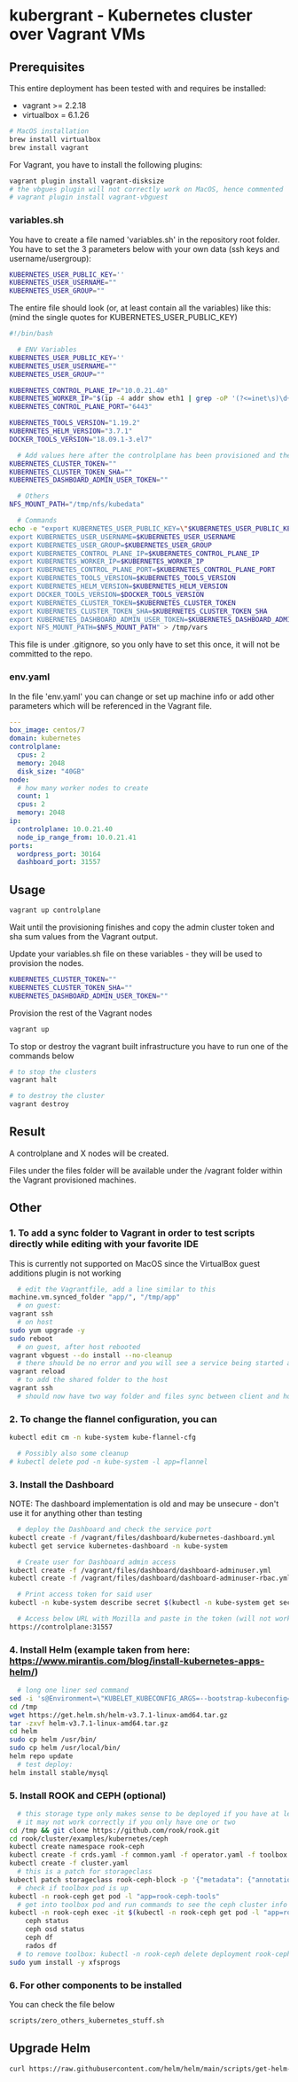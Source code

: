 # kubergrant - Kubernetes cluster over Vagrant VMs

## Prerequisites

This entire deployment has been tested with and requires be installed: 

- vagrant >= 2.2.18
- virtualbox = 6.1.26

```bash
# MacOS installation
brew install virtualbox
brew install vagrant
```

For Vagrant, you have to install the following plugins:

```bash
vagrant plugin install vagrant-disksize
# the vbgues plugin will not correctly work on MacOS, hence commented
# vagrant plugin install vagrant-vbguest
```

### variables.sh

You have to create a file named 'variables.sh' in the repository root folder.
You have to set the 3 parameters below with your own data (ssh keys and username/usergroup):

```bash
KUBERNETES_USER_PUBLIC_KEY=''
KUBERNETES_USER_USERNAME=""
KUBERNETES_USER_GROUP=""
```

The entire file should look (or, at least contain all the variables) like this:
(mind the single quotes for KUBERNETES_USER_PUBLIC_KEY)

```bash
#!/bin/bash

  # ENV Variables
KUBERNETES_USER_PUBLIC_KEY=''
KUBERNETES_USER_USERNAME=""
KUBERNETES_USER_GROUP=""

KUBERNETES_CONTROL_PLANE_IP="10.0.21.40"
KUBERNETES_WORKER_IP="$(ip -4 addr show eth1 | grep -oP '(?<=inet\s)\d+(\.\d+){3}')"
KUBERNETES_CONTROL_PLANE_PORT="6443"

KUBERNETES_TOOLS_VERSION="1.19.2"
KUBERNETES_HELM_VERSION="3.7.1"
DOCKER_TOOLS_VERSION="18.09.1-3.el7"

  # Add values here after the controlplane has been provisioned and the values are available
KUBERNETES_CLUSTER_TOKEN=""
KUBERNETES_CLUSTER_TOKEN_SHA=""
KUBERNETES_DASHBOARD_ADMIN_USER_TOKEN=""

  # Others
NFS_MOUNT_PATH="/tmp/nfs/kubedata"

  # Commands
echo -e "export KUBERNETES_USER_PUBLIC_KEY=\"$KUBERNETES_USER_PUBLIC_KEY\"
export KUBERNETES_USER_USERNAME=$KUBERNETES_USER_USERNAME
export KUBERNETES_USER_GROUP=$KUBERNETES_USER_GROUP
export KUBERNETES_CONTROL_PLANE_IP=$KUBERNETES_CONTROL_PLANE_IP
export KUBERNETES_WORKER_IP=$KUBERNETES_WORKER_IP
export KUBERNETES_CONTROL_PLANE_PORT=$KUBERNETES_CONTROL_PLANE_PORT
export KUBERNETES_TOOLS_VERSION=$KUBERNETES_TOOLS_VERSION
export KUBERNETES_HELM_VERSION=$KUBERNETES_HELM_VERSION
export DOCKER_TOOLS_VERSION=$DOCKER_TOOLS_VERSION
export KUBERNETES_CLUSTER_TOKEN=$KUBERNETES_CLUSTER_TOKEN
export KUBERNETES_CLUSTER_TOKEN_SHA=$KUBERNETES_CLUSTER_TOKEN_SHA
export KUBERNETES_DASHBOARD_ADMIN_USER_TOKEN=$KUBERNETES_DASHBOARD_ADMIN_USER_TOKEN
export NFS_MOUNT_PATH=$NFS_MOUNT_PATH" > /tmp/vars
```

This file is under .gitignore, so you only have to set this once, it will not be committed to the repo.

### env.yaml

In the file 'env.yaml' you can change or set up machine info or add other parameters which will be referenced in the Vagrant file.

```yaml
---
box_image: centos/7
domain: kubernetes
controlplane:
  cpus: 2
  memory: 2048
  disk_size: "40GB"
node:
  # how many worker nodes to create
  count: 1
  cpus: 2
  memory: 2048
ip:
  controlplane: 10.0.21.40
  node_ip_range_from: 10.0.21.41
ports:
  wordpress_port: 30164
  dashboard_port: 31557
```

## Usage

```bash
vagrant up controlplane
```

Wait until the provisioning finishes and copy the admin cluster token and sha sum values from the Vagrant output.

Update your variables.sh file on these variables - they will be used to provision the nodes.

```bash
KUBERNETES_CLUSTER_TOKEN=""
KUBERNETES_CLUSTER_TOKEN_SHA=""
KUBERNETES_DASHBOARD_ADMIN_USER_TOKEN=""
```

Provision the rest of the Vagrant nodes

```bash
vagrant up
```

To stop or destroy the vagrant built infrastructure you have to run one of the commands below

```bash
# to stop the clusters
vagrant halt

# to destroy the cluster
vagrant destroy
```

## Result

A controlplane and X nodes will be created.

Files under the files folder will be available under the /vagrant folder within the Vagrant provisioned machines.

## Other

### 1. To add a sync folder to Vagrant in order to test scripts directly while editing with your favorite IDE

This is currently not supported on MacOS since the VirtualBox guest additions plugin is not working

```bash
  # edit the Vagrantfile, add a line similar to this
machine.vm.synced_folder "app/", "/tmp/app"
  # on guest:
vagrant ssh
  # on host
sudo yum upgrade -y
sudo reboot
  # on guest, after host rebooted
vagrant vbguest --do install --no-cleanup
  # there should be no error and you will see a service being started at the end
vagrant reload
  # to add the shared folder to the host
vagrant ssh
  # should now have two way folder and files sync between client and host
```

### 2. To change the flannel configuration, you can

```bash
kubectl edit cm -n kube-system kube-flannel-cfg

  # Possibly also some cleanup
# kubectl delete pod -n kube-system -l app=flannel
```

### 3. Install the Dashboard

NOTE: The dashboard implementation is old and may be unsecure - don't use it for anything other than testing

```bash
  # deploy the Dashboard and check the service port
kubectl create -f /vagrant/files/dashboard/kubernetes-dashboard.yml
kubectl get service kubernetes-dashboard -n kube-system

  # Create user for Dashboard admin access
kubectl create -f /vagrant/files/dashboard/dashboard-adminuser.yml
kubectl create -f /vagrant/files/dashboard/dashboard-adminuser-rbac.yml

  # Print access token for said user
kubectl -n kube-system describe secret $(kubectl -n kube-system get secret | grep admin-user | awk '{print $1}')

  # Access below URL with Mozilla and paste in the token (will not work with Chrome) due to SSL
https://controlplane:31557
```

### 4. Install Helm (example taken from here: <https://www.mirantis.com/blog/install-kubernetes-apps-helm/>)

```bash
  # long one liner sed command
sed -i 's@Environment=\"KUBELET_KUBECONFIG_ARGS=--bootstrap-kubeconfig=/etc/kubernetes/bootstrap-kubelet.conf --kubeconfig=/etc/kubernetes/kubelet.conf\"@'"Environment=\"KUBELET_KUBECONFIG_ARGS=--bootstrap-kubeconfig=/etc/kubernetes/bootstrap-kubelet.conf --kubeconfig=/etc/kubernetes/kubelet.conf --cgroup-driver=systemd --node-ip=$KUBERNETES_WORKER_IP\""'@g' /usr/lib/systemd/system/kubelet.service.d/10-kubeadm.conf
cd /tmp
wget https://get.helm.sh/helm-v3.7.1-linux-amd64.tar.gz
tar -zxvf helm-v3.7.1-linux-amd64.tar.gz
cd helm
sudo cp helm /usr/bin/
sudo cp helm /usr/local/bin/
helm repo update
  # test deploy:
helm install stable/mysql
```

### 5. Install ROOK and CEPH (optional)

```bash
  # this storage type only makes sense to be deployed if you have at least 3 worker nodes configured in the cluster
  # it may not work correctly if you only have one or two
cd /tmp && git clone https://github.com/rook/rook.git
cd rook/cluster/examples/kubernetes/ceph
kubectl create namespace rook-ceph
kubectl create -f crds.yaml -f common.yaml -f operator.yaml -f toolbox.yaml
kubectl create -f cluster.yaml
  # this is a patch for storageclass
kubectl patch storageclass rook-ceph-block -p '{"metadata": {"annotations":{"storageclass.kubernetes.io/is-default-class":"true"}}}'
  # check if toolbox pod is up
kubectl -n rook-ceph get pod -l "app=rook-ceph-tools"
  # get into toolbox pod and run commands to see the ceph cluster info
kubectl -n rook-ceph exec -it $(kubectl -n rook-ceph get pod -l "app=rook-ceph-tools" -o jsonpath='{.items[0].metadata.name}') bash
    ceph status
    ceph osd status
    ceph df
    rados df
  # to remove toolbox: kubectl -n rook-ceph delete deployment rook-ceph-tools
sudo yum install -y xfsprogs
```

### 6. For other components to be installed

You can check the file below

```bash
scripts/zero_others_kubernetes_stuff.sh
```

## Upgrade Helm

```bash
curl https://raw.githubusercontent.com/helm/helm/main/scripts/get-helm-3 | bash
```